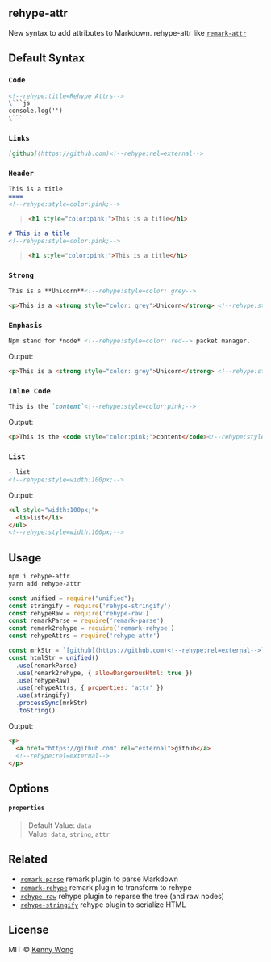 rehype-attr
---

New syntax to add attributes to Markdown. rehype-attr like [`remark-attr`](https://github.com/arobase-che/remark-attr)

## Default Syntax

### `Code`

```markdown
<!--rehype:title=Rehype Attrs-->
\```js
console.log('')
\```
```

### `Links`

```markdown
[github](https://github.com)<!--rehype:rel=external-->
```

### `Header`

```markdown
This is a title
====
<!--rehype:style=color:pink;-->
```

> ```html
> <h1 style="color:pink;">This is a title</h1>
> ```

```markdown
# This is a title
<!--rehype:style=color:pink;-->
```

> ```html
> <h1 style="color:pink;">This is a title</h1>
> ```

### `Strong`

```markdown
This is a **Unicorn**<!--rehype:style=color: grey-->
```

```html
<p>This is a <strong style="color: grey">Unicorn</strong> <!--rehype:style=color: grey--></p>
```

### `Emphasis`

```markdown
Npm stand for *node* <!--rehype:style=color: red--> packet manager.
```

Output:

```html
<p>This is a <strong style="color: grey">Unicorn</strong> <!--rehype:style=color: grey--></p>
```

### `Inlne Code`

```markdown
This is the `content`<!--rehype:style=color:pink;-->
```

Output:

```html
<p>This is the <code style="color:pink;">content</code><!--rehype:style=color:pink;--></p>
```

### `List`

```markdown
- list
<!--rehype:style=width:100px;-->
```

Output:

```html
<ul style="width:100px;">
  <li>list</li>
</ul>
<!--rehype:style=width:100px;-->
```

## Usage

```bash
npm i rehype-attr
yarn add rehype-attr
```

```js
const unified = require("unified");
const stringify = require('rehype-stringify')
const rehypeRaw = require('rehype-raw')
const remarkParse = require('remark-parse')
const remark2rehype = require('remark-rehype')
const rehypeAttrs = require('rehype-attr')

const mrkStr = `[github](https://github.com)<!--rehype:rel=external-->`
const htmlStr = unified()
  .use(remarkParse)
  .use(remark2rehype, { allowDangerousHtml: true })
  .use(rehypeRaw)
  .use(rehypeAttrs, { properties: 'attr' })
  .use(stringify)
  .processSync(mrkStr)
  .toString()
```

Output: 

```html
<p>
  <a href="https://github.com" rel="external">github</a>
  <!--rehype:rel=external-->
</p>
```

## Options

#### `properties`

> Default Value: `data`  
> Value: `data`, `string`, `attr`

## Related

- [`remark-parse`](https://www.npmjs.com/package/remark-parse) remark plugin to parse Markdown
- [`remark-rehype`](https://www.npmjs.com/package/remark-rehype) remark plugin to transform to rehype
- [`rehype-raw`](https://www.npmjs.com/package/rehype-raw) rehype plugin to reparse the tree (and raw nodes)
- [`rehype-stringify`](https://www.npmjs.com/package/rehype-stringify) rehype plugin to serialize HTML

## License

MIT © [Kenny Wong](https://github.com/jaywcjlove)